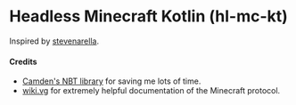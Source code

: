 # Headless Minecraft Kotlin (hl-mc-kt)

Inspired by [stevenarella](https://github.com/iceiix/stevenarella).

#### Credits
 - [Camden's NBT library](https://gist.github.com/camdenorrb/bec73c5608267f0232bd8f5c42e0784d) for saving me lots of time.
 - [wiki.vg](https://wiki.vg) for extremely helpful documentation of the Minecraft protocol.
